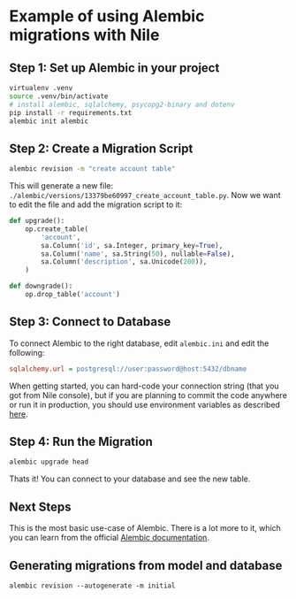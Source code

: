 # Example of using Alembic migrations with Nile

## Step 1: Set up Alembic in your project

```bash
virtualenv .venv
source .venv/bin/activate 
# install alembic, sqlalchemy, psycopg2-binary and dotenv
pip install -r requirements.txt
alembic init alembic
```

## Step 2: Create a Migration Script

```bash
alembic revision -m "create account table"
```

This will generate a new file: `./alembic/versions/13379be60997_create_account_table.py`. Now we want to edit the file and add the migration script to it:

```py
def upgrade():
    op.create_table(
        'account',
        sa.Column('id', sa.Integer, primary_key=True),
        sa.Column('name', sa.String(50), nullable=False),
        sa.Column('description', sa.Unicode(200)),
    )

def downgrade():
    op.drop_table('account')
```

## Step 3: Connect to Database

To connect Alembic to the right database, edit `alembic.ini` and edit the following:

```ini
sqlalchemy.url = postgresql://user:password@host:5432/dbname
```

When getting started, you can hard-code your connection string (that you got from Nile console), but if you are planning to commit the code anywhere or run it in production, you should use environment variables as described [here](https://stackoverflow.com/a/55190497).

## Step 4: Run the Migration

```bash
alembic upgrade head
```

Thats it! You can connect to your database and see the new table.

## Next Steps

This is the most basic use-case of Alembic. There is a lot more to it, which you can learn from the official [Alembic documentation](https://alembic.sqlalchemy.org/en/latest/front.html).

## Generating migrations from model and database

```
alembic revision --autogenerate -m initial
```
